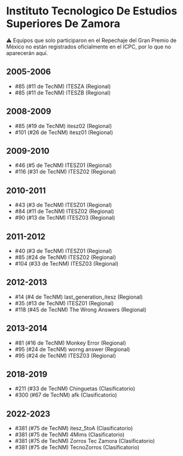 # Instituto Tecnologico De Estudios Superiores De Zamora

:warning: Equipos que solo participaron en el Repechaje del Gran Premio de México no están registrados oficialmente en el ICPC, por lo que no aparecerán aquí.

## 2005-2006

- #85 (#11 de TecNM) ITESZA (Regional)
- #85 (#11 de TecNM) ITESZB (Regional)

## 2008-2009

- #85 (#19 de TecNM) itesz02 (Regional)
- #101 (#26 de TecNM) itesz01 (Regional)

## 2009-2010

- #46 (#5 de TecNM) ITESZ01 (Regional)
- #116 (#31 de TecNM) ITESZ02 (Regional)

## 2010-2011

- #43 (#3 de TecNM) ITESZ01 (Regional)
- #84 (#11 de TecNM) ITESZ02 (Regional)
- #90 (#13 de TecNM) ITESZ03 (Regional)

## 2011-2012

- #40 (#3 de TecNM) ITESZ01 (Regional)
- #85 (#24 de TecNM) ITESZ02 (Regional)
- #104 (#33 de TecNM) ITESZ03 (Regional)

## 2012-2013

- #14 (#4 de TecNM) last_generation_itesz (Regional)
- #35 (#13 de TecNM) ITESZ01 (Regional)
- #118 (#45 de TecNM) The Wrong Answers (Regional)

## 2013-2014

- #81 (#16 de TecNM) Monkey Error (Regional)
- #95 (#24 de TecNM) worng answer (Regional)
- #95 (#24 de TecNM) ITESZ03 (Regional)

## 2018-2019

- #211 (#33 de TecNM) Chinguetas (Clasificatorio)
- #300 (#67 de TecNM) afk (Clasificatorio)

## 2022-2023

- #381 (#75 de TecNM) itesz_5toA (Clasificatorio)
- #381 (#75 de TecNM) 4Mims (Clasificatorio)
- #381 (#75 de TecNM) Zorros Tec Zamora (Clasificatorio)
- #381 (#75 de TecNM) TecnoZorros (Clasificatorio)


